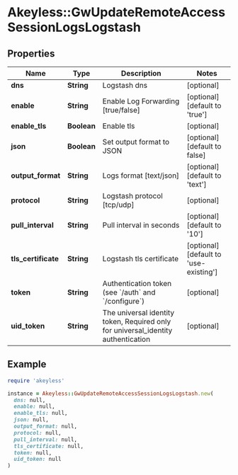 # Akeyless::GwUpdateRemoteAccessSessionLogsLogstash

## Properties

| Name | Type | Description | Notes |
| ---- | ---- | ----------- | ----- |
| **dns** | **String** | Logstash dns | [optional] |
| **enable** | **String** | Enable Log Forwarding [true/false] | [optional][default to &#39;true&#39;] |
| **enable_tls** | **Boolean** | Enable tls | [optional] |
| **json** | **Boolean** | Set output format to JSON | [optional][default to false] |
| **output_format** | **String** | Logs format [text/json] | [optional][default to &#39;text&#39;] |
| **protocol** | **String** | Logstash protocol [tcp/udp] | [optional] |
| **pull_interval** | **String** | Pull interval in seconds | [optional][default to &#39;10&#39;] |
| **tls_certificate** | **String** | Logstash tls certificate | [optional][default to &#39;use-existing&#39;] |
| **token** | **String** | Authentication token (see &#x60;/auth&#x60; and &#x60;/configure&#x60;) | [optional] |
| **uid_token** | **String** | The universal identity token, Required only for universal_identity authentication | [optional] |

## Example

```ruby
require 'akeyless'

instance = Akeyless::GwUpdateRemoteAccessSessionLogsLogstash.new(
  dns: null,
  enable: null,
  enable_tls: null,
  json: null,
  output_format: null,
  protocol: null,
  pull_interval: null,
  tls_certificate: null,
  token: null,
  uid_token: null
)
```


